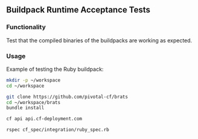 Buildpack Runtime Acceptance Tests
---

### Functionality

Test that the compiled binaries of the buildpacks are working as expected.

### Usage

Example of testing the Ruby buildpack:

```sh
mkdir -p ~/workspace
cd ~/workspace

git clone https://github.com/pivotal-cf/brats
cd ~/workspace/brats
bundle install

cf api api.cf-deployment.com

rspec cf_spec/integration/ruby_spec.rb
```
